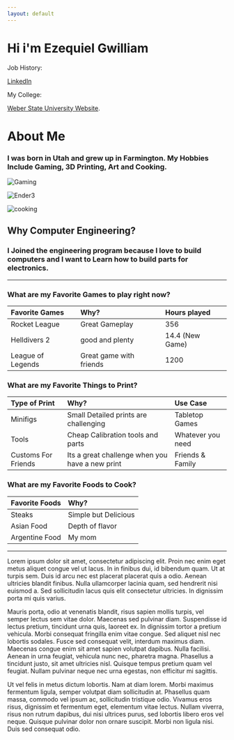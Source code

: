```yaml
---
layout: default
---
```


# Hi i'm Ezequiel Gwilliam
Job History:

[LinkedIn](https://www.linkedin.com/in/ezequiel-gwilliam-52a0a716b/)

My College:

[Weber State University Website](https://weber.edu).

# About Me

### I was born in Utah and grew up in Farmington. My Hobbies Include Gaming, 3D Printing, Art and Cooking.

![Gaming](https://www.avadirect.com/blog/wp-content/uploads/2023/04/building-a-mini-gaming-pc.png)

![Ender3](https://www.cnet.com/a/img/resize/743440ccfdec25dda93319ad4f362ae162bfffd0/hub/2022/09/06/f166bd01-ea0b-499f-bdc9-7d156e8e5cce/img-2138.jpg?auto=webp&width=1200)

![cooking](https://www.harryanddavid.com/blog/wp-content/uploads/2022/07/cooking-therapy-hero.jpeg)
## Why Computer Engineering?

### I Joined the engineering program because I love to build computers and I want to Learn how to build parts for electronics. 
* * *
### What are my Favorite Games to play right now?

|Favorite Games|     Why?     | Hours played|
|:-------------|:------------------|:------|
| Rocket League | Great Gameplay    | 356
| Helldivers 2 | good and plenty   | 14.4 (New Game)  |
| League of Legends | Great game with friends      | 1200   |

### What are my Favorite Things to Print?

|Type of Print|     Why?     | Use Case|
|:-------------|:------------------|:------|
| Minifigs | Small Detailed prints are challenging    | Tabletop Games
| Tools | Cheap Calibration tools and parts  | Whatever you need  |
| Customs For Friends | Its a great challenge when you have a new print      | Friends & Family   |

### What are my Favorite Foods to Cook?

|Favorite Foods|     Why?     |     
|:-------------|:-
| Steaks | Simple but Delicious    
| Asian Food | Depth of flavor   
| Argentine Food | My mom   

* * *

Lorem ipsum dolor sit amet, consectetur adipiscing elit. Proin nec enim eget metus aliquet congue vel ut lacus. In in finibus dui, id bibendum quam. Ut at turpis sem. Duis id arcu nec est placerat placerat quis a odio. Aenean ultricies blandit finibus. Nulla ullamcorper lacinia quam, sed hendrerit nisi euismod a. Sed sollicitudin lacus quis elit consectetur ultricies. In dignissim porta mi quis varius.

Mauris porta, odio at venenatis blandit, risus sapien mollis turpis, vel semper lectus sem vitae dolor. Maecenas sed pulvinar diam. Suspendisse id lectus pretium, tincidunt urna quis, laoreet ex. In dignissim tortor a pretium vehicula. Morbi consequat fringilla enim vitae congue. Sed aliquet nisl nec lobortis sodales. Fusce sed consequat velit, interdum maximus diam. Maecenas congue enim sit amet sapien volutpat dapibus. Nulla facilisi. Aenean in urna feugiat, vehicula nunc nec, pharetra magna. Phasellus a tincidunt justo, sit amet ultricies nisl. Quisque tempus pretium quam vel feugiat. Nullam pulvinar neque nec urna egestas, non efficitur mi sagittis.

Ut vel felis in metus dictum lobortis. Nam at diam lorem. Morbi maximus fermentum ligula, semper volutpat diam sollicitudin at. Phasellus quam massa, commodo vel ipsum ac, sollicitudin tristique odio. Vivamus eros risus, dignissim et fermentum eget, elementum vitae lectus. Nullam viverra, risus non rutrum dapibus, dui nisi ultrices purus, sed lobortis libero eros vel neque. Quisque pulvinar dolor non ornare suscipit. Morbi non ligula nisi. Duis sed consequat odio. 